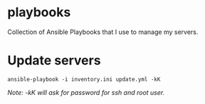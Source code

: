 # playbooks
Collection of Ansible Playbooks that I use to manage my servers.

# Update servers
`ansible-playbook -i inventory.ini update.yml -kK`

*Note: -kK will ask for password for ssh and root user.*
